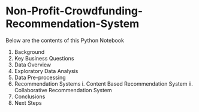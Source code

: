# Non-Profit-Crowdfunding-Recommendation-System

Below are the contents of this Python Notebook


1. Background
2. Key Business Questions
3. Data Overview
4. Exploratory Data Analysis
5. Data Pre-processing
6. Recommendation Systems
  i. Content Based Recommendation System
  ii. Collaborative Recommendation System
7. Conclusions
8. Next Steps
